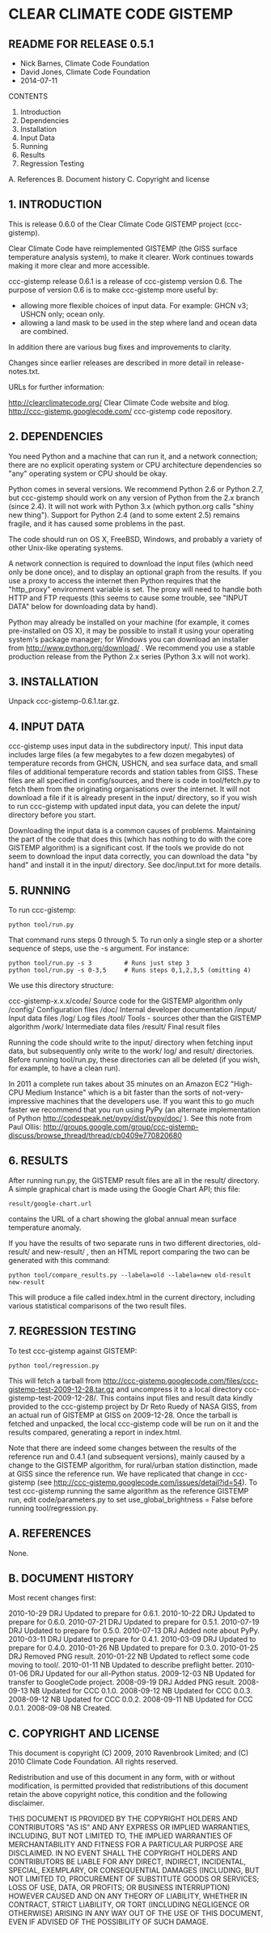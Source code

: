 CLEAR CLIMATE CODE GISTEMP
==========================

## README FOR RELEASE 0.5.1

- Nick Barnes, Climate Code Foundation
- David Jones, Climate Code Foundation
- 2014-07-11


CONTENTS

  1. Introduction
  2. Dependencies
  3. Installation
  4. Input Data
  5. Running
  6. Results
  7. Regression Testing

  A. References
  B. Document history
  C. Copyright and license

## 1. INTRODUCTION

This is release 0.6.0 of the Clear Climate Code GISTEMP project
(ccc-gistemp).

Clear Climate Code have reimplemented GISTEMP (the GISS surface
temperature analysis system), to make it clearer.  Work continues
towards making it more clear and more accessible.

ccc-gistemp release 0.6.1 is a release of ccc-gistemp version 0.6.
The purpose of version 0.6 is to make ccc-gistemp more useful by:
  - allowing more flexible choices of input data.  For example: GHCN v3;
    USHCN only; ocean only.
  - allowing a land mask to be used in the step where land and ocean
    data are combined.

In addition there are various bug fixes and improvements to clarity.

Changes since earlier releases are described in more detail in
release-notes.txt.

URLs for further information:

http://clearclimatecode.org/ Clear Climate Code website and blog.
http://ccc-gistemp.googlecode.com/ ccc-gistemp code repository.


## 2. DEPENDENCIES

You need Python and a machine that can run it, and a network
connection; there are no explicit operating system or CPU architecture
dependencies so "any" operating system or CPU should be okay.

Python comes in several versions.  We recommend Python 2.6 or Python
2.7, but ccc-gistemp should work on any version of Python from the
2.x branch (since 2.4).  It will not work with Python 3.x (which
python.org calls "shiny new thing").  Support for Python 2.4 (and
to some extent 2.5) remains fragile, and it has caused some problems
in the past.

The code should run on OS X, FreeBSD, Windows, and probably a variety of
other Unix-like operating systems.

A network connection is required to download the input files (which
need only be done once), and to display an optional graph from the
results.  If you use a proxy to access the internet then Python requires
that the "http_proxy" environment variable is set.  The proxy will need
to handle both HTTP and FTP requests (this seems to cause some trouble,
see "INPUT DATA" below for downloading data by hand).

Python may already be installed on your machine (for example, it comes
pre-installed on OS X), it may be possible to install it using your
operating system's package manager; for Windows you can download an
installer from http://www.python.org/download/ .  We recommend you use a
stable production release from the Python 2.x series (Python 3.x will
not work).


## 3. INSTALLATION

Unpack ccc-gistemp-0.6.1.tar.gz.


## 4. INPUT DATA

ccc-gistemp uses input data in the subdirectory input/.  This input
data includes large files (a few megabytes to a few dozen megabytes)
of temperature records from GHCN, USHCN, and sea surface data, and
small files of additional temperature records and station tables from
GISS.  These files are all specified in config/sources, and there is
code in tool/fetch.py to fetch them from the originating organisations
over the internet.  It will not download a file if it is already
present in the input/ directory, so if you wish to run ccc-gistemp
with updated input data, you can delete the input/ directory before
you start.

Downloading the input data is a common causes of problems.  Maintaining
the part of the code that does this (which has nothing to do with the
core GISTEMP algorithm) is a significant cost.  If the tools
we provide do not seem to download the input data correctly, you can
download the data "by hand" and install it in the input/ directory.  See
doc/input.txt for more details.


## 5. RUNNING

To run ccc-gistemp:

    python tool/run.py

That command runs steps 0 through 5.  To run only a single step or a shorter
sequence of steps, use the -s argument.  For instance:

    python tool/run.py -s 3         # Runs just step 3
    python tool/run.py -s 0-3,5     # Runs steps 0,1,2,3,5 (omitting 4)

We use this directory structure:

ccc-gistemp-x.x.x/code/     Source code for the GISTEMP algorithm only
                 /config/   Configuration files
                 /doc/      Internal developer documentation
                 /input/    Input data files
                 /log/      Log files
                 /tool/     Tools - sources other than the GISTEMP algorithm
                 /work/     Intermediate data files
                 /result/   Final result files

Running the code should write to the input/ directory when fetching
input data, but subsequently only write to the work/ log/ and result/
directories.  Before running tool/run.py, these directories can all be
deleted (if you wish, for example, to have a clean run).

In 2011 a complete run takes about 35 minutes on an Amazon EC2 "High-CPU
Medium Instance" which is a bit faster than the sorts of not-very-impressive
machines that the developers use.  If you want this to go much
faster we recommend that you run using PyPy (an alternate implementation
of Python http://codespeak.net/pypy/dist/pypy/doc/ ).  See this note
from Paul Ollis:
http://groups.google.com/group/ccc-gistemp-discuss/browse_thread/thread/cb0409e770820680


## 6. RESULTS

After running run.py, the GISTEMP result files are all in the result/
directory.  A simple graphical chart is made using the Google Chart
API; this file:

    result/google-chart.url

contains the URL of a chart showing the global annual mean surface
temperature anomaly.

If you have the results of two separate runs in two different
directories, old-result/ and new-result/ , then an HTML report comparing
the two can be generated with this command:

    python tool/compare_results.py --labela=old --labela=new old-result new-result

This will produce a file called index.html in the current directory,
including various statistical comparisons of the two result files.


## 7. REGRESSION TESTING

To test ccc-gistemp against GISTEMP:

    python tool/regression.py

This will fetch a tarball from
http://ccc-gistemp.googlecode.com/files/ccc-gistemp-test-2009-12-28.tar.gz
and uncompress it to a local directory ccc-gistemp-test-2009-12-28/.
This contains input files and result data kindly provided to the
ccc-gistemp project by Dr Reto Ruedy of NASA GISS, from an actual run
of GISTEMP at GISS on 2009-12-28.  Once the tarball is fetched and
unpacked, the local ccc-gistemp code will be run on it and the results
compared, generating a report in index.html.

Note that there are indeed some changes between the results of the
reference run and 0.4.1 (and subsequent versions), mainly caused
by a change to the GISTEMP algorithm, for rural/urban station
distinction, made at GISS since the reference run.  We have replicated
that change in ccc-gistemp (see
http://ccc-gistemp.googlecode.com/issues/detail?id=54).  To test
ccc-gistemp running the same algorithm as the reference GISTEMP
run, edit code/parameters.py to set use_global_brightness = False
before running tool/regression.py.


## A. REFERENCES

None.


## B. DOCUMENT HISTORY

Most recent changes first:

2010-10-29 DRJ Updated to prepare for 0.6.1.
2010-10-22 DRJ Updated to prepare for 0.6.0.
2010-07-21 DRJ Updated to prepare for 0.5.1.
2010-07-19 DRJ Updated to prepare for 0.5.0.
2010-07-13 DRJ Added note about PyPy.
2010-03-11 DRJ Updated to prepare for 0.4.1.
2010-03-09 DRJ Updated to prepare for 0.4.0.
2010-01-26 NB  Updated to prepare for 0.3.0.
2010-01-25 DRJ Removed PNG result.
2010-01-22 NB  Updated to reflect some code moving to tool/.
2010-01-11 NB  Updated to describe preflight better.
2010-01-06 DRJ Updated for our all-Python status.
2009-12-03 NB  Updated for transfer to GoogleCode project.
2008-09-19 DRJ Added PNG result.
2008-09-13 NB  Updated for CCC 0.1.0.
2008-09-12 NB  Updated for CCC 0.0.3.
2008-09-12 NB  Updated for CCC 0.0.2.
2008-09-11 NB  Updated for CCC 0.0.1.
2008-09-08 NB  Created.


## C. COPYRIGHT AND LICENSE

This document is copyright (C) 2009, 2010 Ravenbrook Limited; and (C)
2010 Climate Code Foundation.  All rights reserved.

Redistribution and use of this document in any form, with or without
modification, is permitted provided that redistributions of this
document retain the above copyright notice, this condition and the
following disclaimer.

THIS DOCUMENT IS PROVIDED BY THE COPYRIGHT HOLDERS AND CONTRIBUTORS "AS
IS" AND ANY EXPRESS OR IMPLIED WARRANTIES, INCLUDING, BUT NOT LIMITED
TO, THE IMPLIED WARRANTIES OF MERCHANTABILITY AND FITNESS FOR A
PARTICULAR PURPOSE ARE DISCLAIMED. IN NO EVENT SHALL THE COPYRIGHT
HOLDERS AND CONTRIBUTORS BE LIABLE FOR ANY DIRECT, INDIRECT, INCIDENTAL,
SPECIAL, EXEMPLARY, OR CONSEQUENTIAL DAMAGES (INCLUDING, BUT NOT LIMITED
TO, PROCUREMENT OF SUBSTITUTE GOODS OR SERVICES; LOSS OF USE, DATA, OR
PROFITS; OR BUSINESS INTERRUPTION) HOWEVER CAUSED AND ON ANY THEORY OF
LIABILITY, WHETHER IN CONTRACT, STRICT LIABILITY, OR TORT (INCLUDING
NEGLIGENCE OR OTHERWISE) ARISING IN ANY WAY OUT OF THE USE OF THIS
DOCUMENT, EVEN IF ADVISED OF THE POSSIBILITY OF SUCH DAMAGE.

